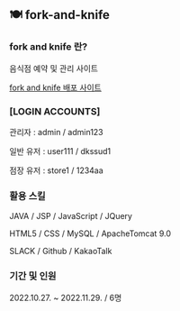 ## 🍽️ fork-and-knife

### fork and knife 란?
음식점 예약 및 관리 사이트

[fork and knife 배포 사이트](http://itwillbs10.cafe24.com/Fork)

### [LOGIN ACCOUNTS] 

관리자 : admin / admin123 

일반 유저 : user111 / dkssud1 

점장 유저 : store1 / 1234aa 

### 활용 스킬
JAVA / JSP / JavaScript / JQuery

HTML5 / CSS / MySQL / ApacheTomcat 9.0

SLACK / Github / KakaoTalk

### 기간 및 인원
2022.10.27. ~ 2022.11.29. / 6명


